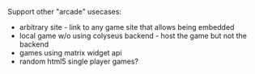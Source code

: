 Support other "arcade" usecases:
 - arbitrary site - link to any game site that allows being embedded
 - local game w/o using colyseus backend - host the game but not the backend
  - games using matrix widget api
  - random html5 single player games?
